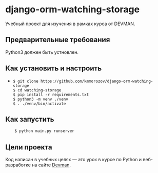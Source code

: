 # django-orm-watching-storage
Учебный проект для изучения в рамках курса от DEVMAN. 

## Предварительные требования

Python3 должен быть устновлен.

## Как установить и настроить 

- ```
  $ git clone https://github.com/kmmorozov/django-orm-watching-storage
  $ cd watching-storage
  $ pip install -r requirements.txt
  $ python3 -m venv ./venv
  $ . ./venv/bin/activate
  ```

## Как запустить

  ```bash
      $ python main.py runserver
  ```

## Цели проекта

Код написан в учебных целях — это урок в курсе по Python и веб-разработке на сайте [Devman](https://dvmn.org).
